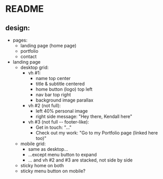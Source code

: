 # README


## design:
  - pages:
    - landing page (home page)
    - portfolio
    - contact
  - landing page
    - desktop grid:
      - vh #1:
        - name top center
        - title & subtitle centered
        - home button (logo) top left
        - nav bar top right
        - background image parallax
      - vh #2 (not full):
        - left 40% personal image
        - right side message: "Hey there, Kendall here"
      - vh #3 (not full -- footer-like):
        - Get in touch: "..."
        - Check out my work: "Go to my Portfolio page (linked here too)"
    - mobile grid:
      - same as desktop...
      - ...except menu button to expand
      - ... and vh #2 and #3 are stacked, not side by side
    - sticky home on both
    - sticky menu button on mobile?
